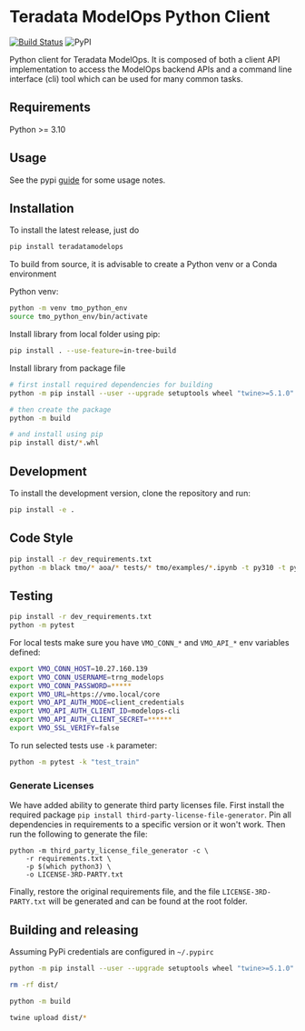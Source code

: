 # Teradata ModelOps Python Client
[![Build Status](https://github.com/Teradata-PE/avmo-ModelOpsPythonSDK/actions/workflows/python_test.yml/badge.svg)](https://github.com/Teradata-PE/avmo-ModelOpsPythonSDK/actions/workflows/python_test.yml)
![PyPI](https://img.shields.io/pypi/v/teradatamodelops)

Python client for Teradata ModelOps. It is composed of both a client API implementation to access the ModelOps backend APIs and a command line interface (cli) tool which can be used for many common tasks. 


## Requirements

Python >= 3.10


## Usage

See the pypi [guide](./docs/pypi.md) for some usage notes. 


## Installation

To install the latest release, just do

```bash
pip install teradatamodelops
```

To build from source, it is advisable to create a Python venv or a Conda environment 

Python venv:
```bash
python -m venv tmo_python_env
source tmo_python_env/bin/activate
```

Install library from local folder using pip:

```bash
pip install . --use-feature=in-tree-build
```

Install library from package file

```bash
# first install required dependencies for building
python -m pip install --user --upgrade setuptools wheel "twine>=5.1.0" build

# then create the package
python -m build

# and install using pip
pip install dist/*.whl
```

## Development

To install the development version, clone the repository and run:

```bash
pip install -e .
```

## Code Style

```bash
pip install -r dev_requirements.txt
python -m black tmo/* aoa/* tests/* tmo/examples/*.ipynb -t py310 -t py311 -t py312
```

## Testing

```bash
pip install -r dev_requirements.txt
python -m pytest
```

For local tests make sure you have `VMO_CONN_*` and `VMO_API_*` env variables defined:
```bash
export VMO_CONN_HOST=10.27.160.139
export VMO_CONN_USERNAME=trng_modelops
export VMO_CONN_PASSWORD=*****
export VMO_URL=https://vmo.local/core
export VMO_API_AUTH_MODE=client_credentials
export VMO_API_AUTH_CLIENT_ID=modelops-cli
export VMO_API_AUTH_CLIENT_SECRET=******
export VMO_SSL_VERIFY=false
```

To run selected tests use `-k` parameter:
```bash
python -m pytest -k "test_train"
```

### Generate Licenses

We have added ability to generate third party licenses file. First install the required package `pip install third-party-license-file-generator`. Pin all dependencies in requirements to a specific version or it won't work. Then run the following to generate the file:

```shell
python -m third_party_license_file_generator -c \
    -r requirements.txt \
    -p $(which python3) \
    -o LICENSE-3RD-PARTY.txt
```

Finally, restore the original requirements file, and the file `LICENSE-3RD-PARTY.txt` will be generated and can be found at the root folder.

## Building and releasing 

Assuming PyPi credentials are configured in  `~/.pypirc`
```bash
python -m pip install --user --upgrade setuptools wheel "twine>=5.1.0" build

rm -rf dist/ 

python -m build

twine upload dist/*
```
